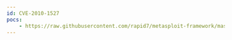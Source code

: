 ```yaml
---
id: CVE-2010-1527
pocs:
    - https://raw.githubusercontent.com/rapid7/metasploit-framework/master/modules/exploits/windows/browser/novelliprint_callbackurl.rb
---
```

